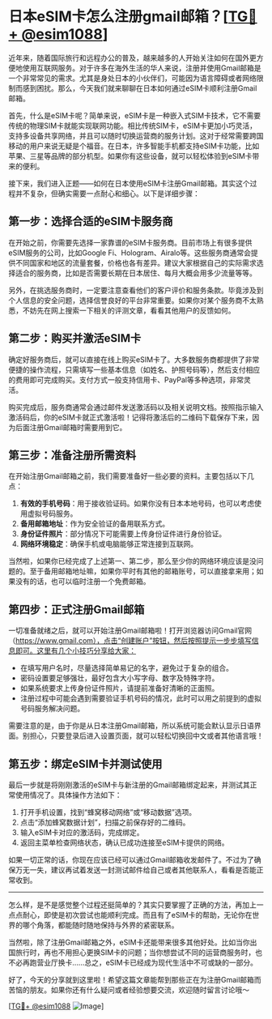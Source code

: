 # 日本eSIM卡怎么注册gmail邮箱？[[TG💪+ @esim1088](https://t.me/s/esim1088)]

近年来，随着国际旅行和远程办公的普及，越来越多的人开始关注如何在国外更方便地使用互联网服务。对于许多在海外生活的华人来说，注册并使用Gmail邮箱是一个非常常见的需求。尤其是身处日本的小伙伴们，可能因为语言障碍或者网络限制而感到困扰。那么，今天我们就来聊聊在日本如何通过eSIM卡顺利注册Gmail邮箱。

首先，什么是eSIM卡呢？简单来说，eSIM卡是一种嵌入式SIM卡技术，它不需要传统的物理SIM卡就能实现联网功能。相比传统SIM卡，eSIM卡更加小巧灵活，支持多设备共享网络，并且可以随时切换运营商的服务计划。这对于经常需要跨国移动的用户来说无疑是个福音。在日本，许多智能手机都支持eSIM卡功能，比如苹果、三星等品牌的部分机型。如果你有这些设备，就可以轻松体验到eSIM卡带来的便利。

接下来，我们进入正题——如何在日本使用eSIM卡注册Gmail邮箱。其实这个过程并不复杂，但确实需要一点耐心和细心。以下是详细步骤：

## 第一步：选择合适的eSIM卡服务商

在开始之前，你需要先选择一家靠谱的eSIM卡服务商。目前市场上有很多提供eSIM服务的公司，比如Google Fi、Hologram、Airalo等。这些服务商通常会提供不同国家和地区的流量套餐，价格也各有差异。建议大家根据自己的实际需求选择适合的服务商，比如是否需要长期在日本居住、每月大概会用多少流量等等。

另外，在挑选服务商时，一定要注意查看他们的客户评价和服务条款。毕竟涉及到个人信息的安全问题，选择信誉良好的平台非常重要。如果你对某个服务商不太熟悉，不妨先在网上搜索一下相关的评测文章，看看其他用户的反馈如何。

## 第二步：购买并激活eSIM卡

确定好服务商后，就可以直接在线上购买eSIM卡了。大多数服务商都提供了非常便捷的操作流程，只需填写一些基本信息（如姓名、护照号码等），然后支付相应的费用即可完成购买。支付方式一般支持信用卡、PayPal等多种选项，非常灵活。

购买完成后，服务商通常会通过邮件发送激活码以及相关说明文档。按照指示输入激活码后，你的eSIM卡就正式激活啦！记得将激活后的二维码下载保存下来，因为后面注册Gmail邮箱时需要用到它。

## 第三步：准备注册所需资料

在开始注册Gmail邮箱之前，我们需要准备好一些必要的资料。主要包括以下几点：

1. **有效的手机号码**：用于接收验证码。如果你没有日本本地号码，也可以考虑使用虚拟号码服务。
2. **备用邮箱地址**：作为安全验证的备用联系方式。
3. **身份证件照片**：部分情况下可能需要上传身份证件进行身份验证。
4. **网络环境稳定**：确保手机或电脑能够正常连接到互联网。

当然啦，如果你已经完成了上述第一、第二步，那么至少你的网络环境应该是没问题的。至于备用邮箱地址嘛，如果你平时有其他的邮箱账号，可以直接拿来用；如果没有的话，也可以临时注册一个免费邮箱。

## 第四步：正式注册Gmail邮箱

一切准备就绪之后，就可以开始注册Gmail邮箱啦！打开浏览器访问Gmail官网（https://www.gmail.com），点击“创建账户”按钮，然后按照提示一步步填写信息即可。这里有几个小技巧分享给大家：

- 在填写用户名时，尽量选择简单易记的名字，避免过于复杂的组合。
- 密码设置要足够强壮，最好包含大小写字母、数字及特殊字符。
- 如果系统要求上传身份证件照片，请提前准备好清晰的正面照。
- 注册过程中可能会遇到需要验证手机号码的情况，此时可以用之前提到的虚拟号码服务解决问题。

需要注意的是，由于你是从日本注册Gmail邮箱，所以系统可能会默认显示日语界面。别担心，只要登录后进入设置页面，就可以轻松切换回中文或者其他语言哦！

## 第五步：绑定eSIM卡并测试使用

最后一步就是将刚刚激活的eSIM卡与新注册的Gmail邮箱绑定起来，并测试其正常使用情况了。具体操作方法如下：

1. 打开手机设置，找到“蜂窝移动网络”或“移动数据”选项。
2. 点击“添加蜂窝数据计划”，扫描之前保存好的二维码。
3. 输入eSIM卡对应的激活码，完成绑定。
4. 返回主菜单检查网络状态，确认已成功连接至eSIM卡提供的网络。

如果一切正常的话，你现在应该已经可以通过Gmail邮箱收发邮件了。不过为了确保万无一失，建议再试着发送一封测试邮件给自己或者其他联系人，看看是否能正常收到。

---

怎么样，是不是感觉整个过程还挺简单的？其实只要掌握了正确的方法，再加上一点点耐心，即使是初次尝试也能顺利完成。而且有了eSIM卡的帮助，无论你在世界的哪个角落，都能随时随地保持与外界的紧密联系。

当然啦，除了注册Gmail邮箱之外，eSIM卡还能带来很多其他好处。比如当你出国旅行时，再也不用担心更换SIM卡的问题；当你想尝试不同的运营商服务时，也不必再跑营业厅换卡……总之，eSIM卡已经成为现代生活中不可或缺的一部分。

好了，今天的分享就到这里啦！希望这篇文章能帮到那些正在为注册Gmail邮箱而苦恼的朋友。如果你还有什么疑问或者经验想要交流，欢迎随时留言讨论哦～

[[TG💪+ @esim1088](https://t.me/s/esim1088) ![Image](https://i.postimg.cc/4NQfJmqS/Snipaste-2025-05-13-00-14-12.png)]